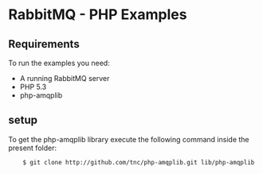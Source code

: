 # RabbitMQ - PHP Examples #

## Requirements ##

To run the examples you need:

- A running RabbitMQ server
- PHP 5.3
- php-amqplib

## setup ##

To get the php-amqplib library execute the following command inside the present folder:

		$ git clone http://github.com/tnc/php-amqplib.git lib/php-amqplib